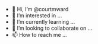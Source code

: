 - 👋 Hi, I’m @courtmward
- 👀 I’m interested in ...
- 🌱 I’m currently learning ...
- 💞️ I’m looking to collaborate on ...
- 📫 How to reach me ...

<!---
courtmward/courtmward is a ✨ special ✨ repository because its `README.md` (this file) appears on your GitHub profile.
You can click the Preview link to take a look at your changes.
--->
